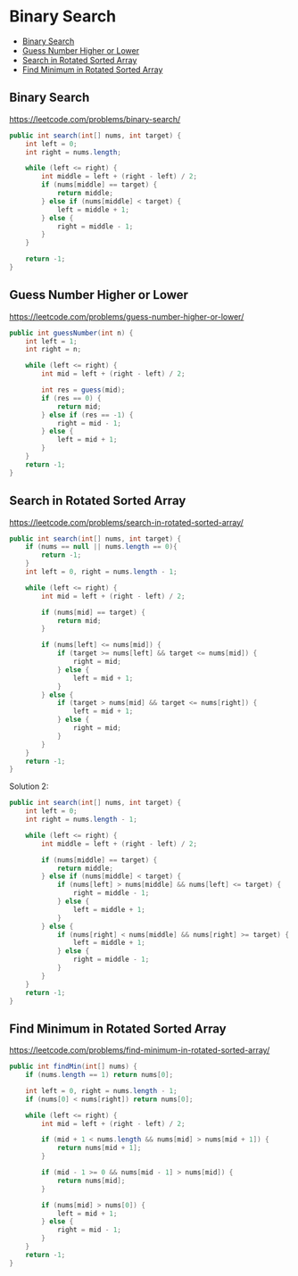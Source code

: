 # Binary Search

+ [Binary Search](#binary-search)
+ [Guess Number Higher or Lower](#guess-number-higher-or-lower)
+ [Search in Rotated Sorted Array](#search-in-rotated-sorted-array)
+ [Find Minimum in Rotated Sorted Array](#find-minimum-in-rotated-sorted-array)

## Binary Search

https://leetcode.com/problems/binary-search/

```java
public int search(int[] nums, int target) {
    int left = 0;
    int right = nums.length;

    while (left <= right) {
        int middle = left + (right - left) / 2;
        if (nums[middle] == target) {
            return middle;
        } else if (nums[middle] < target) {
            left = middle + 1;
        } else {
            right = middle - 1;
        }
    }

    return -1;
}
```

## Guess Number Higher or Lower

https://leetcode.com/problems/guess-number-higher-or-lower/

```java
public int guessNumber(int n) {
    int left = 1;
    int right = n;

    while (left <= right) {
        int mid = left + (right - left) / 2;

        int res = guess(mid);
        if (res == 0) {
            return mid;
        } else if (res == -1) {
            right = mid - 1;
        } else {
            left = mid + 1;
        }
    }
    return -1;
}
```

## Search in Rotated Sorted Array

https://leetcode.com/problems/search-in-rotated-sorted-array/

```java
public int search(int[] nums, int target) {
    if (nums == null || nums.length == 0){
        return -1;
    }
    int left = 0, right = nums.length - 1;

    while (left <= right) {
        int mid = left + (right - left) / 2;

        if (nums[mid] == target) {
            return mid;
        }

        if (nums[left] <= nums[mid]) {
            if (target >= nums[left] && target <= nums[mid]) {
                right = mid;
            } else {
                left = mid + 1;
            }
        } else {
            if (target > nums[mid] && target <= nums[right]) {
                left = mid + 1;
            } else {
                right = mid;
            }
        }
    }
    return -1;
}
```

Solution 2:

```java
public int search(int[] nums, int target) {
    int left = 0;
    int right = nums.length - 1;

    while (left <= right) {
        int middle = left + (right - left) / 2;

        if (nums[middle] == target) {
            return middle;
        } else if (nums[middle] < target) {
            if (nums[left] > nums[middle] && nums[left] <= target) {
                right = middle - 1;
            } else {
                left = middle + 1;
            }
        } else {
            if (nums[right] < nums[middle] && nums[right] >= target) {
                left = middle + 1;
            } else {
                right = middle - 1;
            }
        }
    }
    return -1;
}
```

## Find Minimum in Rotated Sorted Array

https://leetcode.com/problems/find-minimum-in-rotated-sorted-array/

```java
public int findMin(int[] nums) {
    if (nums.length == 1) return nums[0];

    int left = 0, right = nums.length - 1;
    if (nums[0] < nums[right]) return nums[0];

    while (left <= right) {
        int mid = left + (right - left) / 2;

        if (mid + 1 < nums.length && nums[mid] > nums[mid + 1]) {
            return nums[mid + 1];
        }

        if (mid - 1 >= 0 && nums[mid - 1] > nums[mid]) {
            return nums[mid];
        }

        if (nums[mid] > nums[0]) {
            left = mid + 1;
        } else {
            right = mid - 1;
        }
    }
    return -1;
}
```
